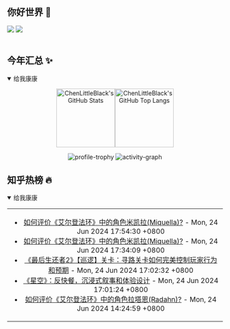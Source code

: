 ## 你好世界 👋

[![](https://img.shields.io/badge/@ChenLittleBlack-1a6c81?style=flat&logo=java&logoColor=1a6c81&label=Java&colorA=ffffff)](https://www.java.com/)
[![](https://img.shields.io/badge/@ChenLittleBlack-41b883?style=flat&logo=vuedotjs&logoColor=41b883&label=Vue&colorA=ffffff)](https://cn.vuejs.org/)

<div align="center">

<img alt="" src="https://readme-typing-svg.herokuapp.com?font=Consolas&center=true&vCenter=true&width=800&height=60&lines=The+traveler+often+arrives%2C+and+the+doer+often+succeeds.">
<img width="800"  height="3" alt="" src="https://camo.githubusercontent.com/82291b0fe831bfc6781e07fc5090cbd0a8b912bb8b8d4fec0696c881834f81ac/68747470733a2f2f70726f626f742e6d656469612f394575424971676170492e676966">

</div>


## 今年汇总 ✨

<details open>

<summary>给我康康</summary>

<div align="center">

<img height="137px" alt="ChenLittleBlack's GitHub Stats" src="https://github-readme-stats-roan-delta.vercel.app/api?username=ChenLittleBlack&hide_title=false&hide_border=true&show_icons=true&include_all_commits=true&line_height=21&bg_color=0,EC6C6C,FFD479,FFFC79,73FA79&theme=graywhite&locale=cn" /><img align="" height="137px" alt="ChenLittleBlack's GitHub Top Langs" src="https://github-readme-stats-roan-delta.vercel.app/api/top-langs/?username=ChenLittleBlack&hide_title=false&hide_border=true&layout=compact&bg_color=0,73FA79,73FDFF,D783FF&theme=graywhite&locale=cn" />

<img alt="profile-trophy" src="https://github-profile-trophy.vercel.app/?username=ChenLittleBlack&theme=algolia&column=-1" />

<img alt="activity-graph" src="https://activity-graph.herokuapp.com/graph?username=ChenLittleBlack&theme=github" />

</div>

</details>


## 知乎热榜 🔥

<details open>

<summary>给我康康</summary>

<div align="center">

<table style="height: 300px;">
<tr>
<td align="center" valign="middle">

<!-- START_SECTION:blog -->
* <a href='http://www.zhihu.com/question/524177611/answer/2534089702?utm_campaign=rss&utm_medium=rss&utm_source=rss&utm_content=title' target='_blank'>如何评价《艾尔登法环》中的角色米凯拉(Miquella)?</a> - Mon, 24 Jun 2024 17:54:30 +0800
* <a href='http://www.zhihu.com/question/524177611/answer/2481043190?utm_campaign=rss&utm_medium=rss&utm_source=rss&utm_content=title' target='_blank'>如何评价《艾尔登法环》中的角色米凯拉(Miquella)?</a> - Mon, 24 Jun 2024 17:34:09 +0800
* <a href='http://zhuanlan.zhihu.com/p/633361130?utm_campaign=rss&utm_medium=rss&utm_source=rss&utm_content=title' target='_blank'>《最后生还者2》【巡逻】关卡：寻路关卡如何完美控制玩家行为和预期</a> - Mon, 24 Jun 2024 17:02:32 +0800
* <a href='http://zhuanlan.zhihu.com/p/654011768?utm_campaign=rss&utm_medium=rss&utm_source=rss&utm_content=title' target='_blank'>《星空》：反快餐，沉浸式叙事和体验设计</a> - Mon, 24 Jun 2024 17:01:24 +0800
* <a href='http://www.zhihu.com/question/523762067/answer/2463909652?utm_campaign=rss&utm_medium=rss&utm_source=rss&utm_content=title' target='_blank'>如何评价《艾尔登法环》中的角色拉塔恩(Radahn)?</a> - Mon, 24 Jun 2024 14:24:59 +0800
<!-- END_SECTION:blog -->

</td>
</tr>
</table>

</div>
</details>
